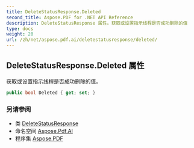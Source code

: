 ```yaml
---
title: DeleteStatusResponse.Deleted
second_title: Aspose.PDF for .NET API Reference
description: DeleteStatusResponse 属性。获取或设置指示线程是否成功删除的值
type: docs
weight: 20
url: /zh/net/aspose.pdf.ai/deletestatusresponse/deleted/
---
```

## DeleteStatusResponse.Deleted 属性

获取或设置指示线程是否成功删除的值。

```csharp
public bool Deleted { get; set; }
```

### 另请参阅

* 类 [DeleteStatusResponse](../)
* 命名空间 [Aspose.Pdf.AI](../../../aspose.pdf.ai/)
* 程序集 [Aspose.PDF](../../../)